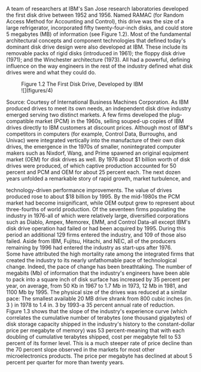 A team of researchers at IBM's San Jose research laboratories developed the first disk drive between 1952 and 1956. Named RAMAC (for Random Access Method for Accounting and Control), this drive was the size of a large refrigerator, incorporated fifty twenty-four-inch disks, and could store 5 megabytes (MB) of information (see Figure 1.2). Most of the fundamental architectural concepts and component technologies that defined today's dominant disk drive design were also developed at IBM. These include its removable packs of rigid disks (introduced in 1961); the floppy disk drive (1971); and the Winchester architecture (1973). All had a powerful, defining influence on the way engineers in the rest of the industry defined what disk drives were and what they could do.  
<figure>  
<figcaption>  
Figure 1.2 The First Disk Drive, Developed by IBM  
</figcaption>  
![](figures/4)  
<!-- FigureContent="RANDOM ACCESS FILE 120 DISKS 24" 00 025 THICK .180 SPACING APR. 29. 1953 PHOTO NO. 143" -->  
</figure>  
Source: Courtesy of International Business Machines Corporation.  
As IBM produced drives to meet its own needs, an independent disk drive industry emerged serving two distinct markets. A few firms developed the plug-compatible market (PCM) in the 1960s, selling souped-up copies of IBM drives directly to IBM customers at discount prices. Although most of IBM's competitors in computers (for example, Control Data, Burroughs, and Univac) were integrated vertically into the manufacture of their own disk drives, the emergence in the 1970s of smaller, nonintegrated computer makers such as Nixdorf, Wang, and Prime spawned an original equipment market (OEM) for disk drives as well. By 1976 about $1 billion worth of disk drives were produced, of which captive production accounted for 50 percent and PCM and OEM for about 25 percent each.  
The next dozen years unfolded a remarkable story of rapid growth, market turbulence, and  
  
  
technology-driven performance improvements. The value of drives produced rose to about $18 billion by 1995. By the mid-1980s the PCM market had become insignificant, while OEM output grew to represent about three-fourths of world production. Of the seventeen firms populating the industry in 1976-all of which were relatively large, diversified corporations such as Diablo, Ampex, Memorex, EMM, and Control Data-all except IBM's disk drive operation had failed or had been acquired by 1995. During this period an additional 129 firms entered the industry, and 109 of those also failed. Aside from IBM, Fujitsu, Hitachi, and NEC, all of the producers remaining by 1996 had entered the industry as start-ups after 1976.  
Some have attributed the high mortality rate among the integrated firms that created the industry to its nearly unfathomable pace of technological change. Indeed, the pace of change has been breathtaking. The number of megabits (Mb) of information that the industry's engineers have been able to pack into a square inch of disk surface has increased by 35 percent per year, on average, from 50 Kb in 1967 to 1.7 Mb in 1973, 12 Mb in 1981, and 1100 Mb by 1995. The physical size of the drives was reduced at a similar pace: The smallest available 20 MB drive shrank from 800 cubic inches (in. 3 ) in 1978 to 1.4 in. 3 by 1993-a 35 percent annual rate of reduction.  
Figure 1.3 shows that the slope of the industry's experience curve (which correlates the cumulative number of terabytes (one thousand gigabytes) of disk storage capacity shipped in the industry's history to the constant-dollar price per megabyte of memory) was 53 percent-meaning that with each doubling of cumulative terabytes shipped, cost per megabyte fell to 53 percent of its former level. This is a much steeper rate of price decline than the 70 percent slope observed in the markets for most other microelectronics products. The price per megabyte has declined at about 5 percent per quarter for more than twenty years.  
  
